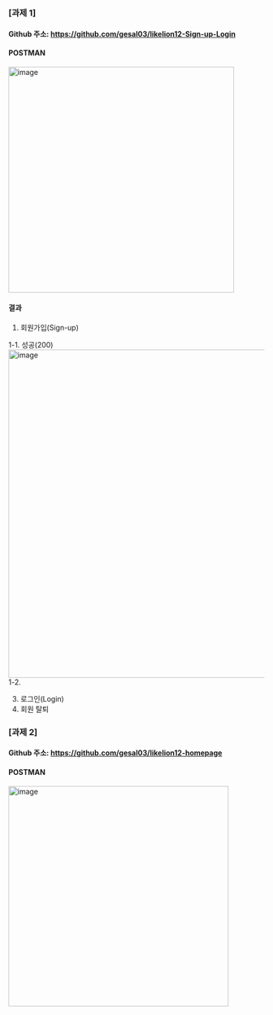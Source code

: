 ### [과제 1] 
#### Github 주소: https://github.com/gesal03/likelion12-Sign-up-Login
#### POSTMAN
<img width="444" alt="image" src="https://github.com/HSU-Likelion-Backend-12th/team-3/assets/77336664/b874cfd3-5560-4aba-b60c-bc1a85ff05b6">

#### 결과
1. 회원가입(Sign-up)

  1-1. 성공(200)
   <img width="645" alt="image" src="https://github.com/HSU-Likelion-Backend-12th/team-3/assets/77336664/143693e2-66e8-4e68-ac77-6720cb02b2c3">
  1-2.
  
3. 로그인(Login)
4. 회원 탈퇴


### [과제 2]
#### Github 주소: https://github.com/gesal03/likelion12-homepage
#### POSTMAN
<img width="433" alt="image" src="https://github.com/HSU-Likelion-Backend-12th/team-3/assets/77336664/4e5df6fc-5aa3-4b3a-8a6b-7a2b5f1f27ec">


